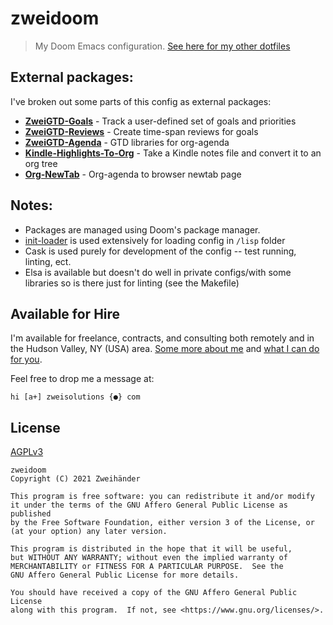 # zweidoom

> My Doom Emacs configuration. [See here for my other dotfiles](https://github.com/Zweihander-Main/zweidotfiles)

## External packages:

I've broken out some parts of this config as external packages:

- **[ZweiGTD-Goals](https://github.com/Zweihander-Main/zweigtd-goals)** - Track a user-defined set of goals and priorities
- **[ZweiGTD-Reviews](https://github.com/Zweihander-Main/zweigtd-reviews)** - Create time-span reviews for goals
- **[ZweiGTD-Agenda](https://github.com/Zweihander-Main/zweigtd-agenda)** - GTD libraries for org-agenda
- **[Kindle-Highlights-To-Org](https://github.com/Zweihander-Main/kindle-highlights-to-org)** - Take a Kindle notes file and convert it to an org tree
- **[Org-NewTab](https://github.com/Zweihander-Main/org-newtab)** - Org-agenda to browser newtab page

## Notes:

- Packages are managed using Doom's package manager.
- [init-loader](https://github.com/emacs-jp/init-loader) is used extensively for loading config in `/lisp` folder
- Cask is used purely for development of the config -- test running, linting, ect.
- Elsa is available but doesn't do well in private configs/with some libraries so is there just for linting (see the Makefile)

## Available for Hire

I'm available for freelance, contracts, and consulting both remotely and in the Hudson Valley, NY (USA) area. [Some more about me](https://www.zweisolutions.com/about.html) and [what I can do for you](https://www.zweisolutions.com/services.html).

Feel free to drop me a message at:

```
hi [a+] zweisolutions {●} com
```

## License

[AGPLv3](./LICENSE)

    zweidoom
    Copyright (C) 2021 Zweihänder

    This program is free software: you can redistribute it and/or modify
    it under the terms of the GNU Affero General Public License as published
    by the Free Software Foundation, either version 3 of the License, or
    (at your option) any later version.

    This program is distributed in the hope that it will be useful,
    but WITHOUT ANY WARRANTY; without even the implied warranty of
    MERCHANTABILITY or FITNESS FOR A PARTICULAR PURPOSE.  See the
    GNU Affero General Public License for more details.

    You should have received a copy of the GNU Affero General Public License
    along with this program.  If not, see <https://www.gnu.org/licenses/>.
